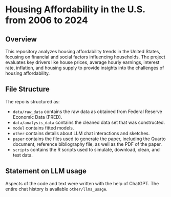 # Housing Affordability in the U.S. from 2006 to 2024

## Overview

This repository analyzes housing affordability trends in the United States, focusing on financial and social factors influencing households. The project evaluates key drivers like house prices, average hourly earnings, interest rate, inflation, and housing supply to provide insights into the challenges of housing affordability.



## File Structure

The repo is structured as:

-   `data/raw_data` contains the raw data as obtained from Federal Reserve Economic Data (FRED).
-   `data/analysis_data` contains the cleaned data set that was constructed.
-   `model` contains fitted models. 
-   `other` contains details about LLM chat interactions and sketches.
-   `paper` contains the files used to generate the paper, including the Quarto document, reference bibliography file, as well as the PDF of the paper. 
-   `scripts` contains the R scripts used to simulate, download, clean, and test data.


## Statement on LLM usage

Aspects of the code and text were written with the help of ChatGPT. The entire chat history is available `other/llms_usage`.

